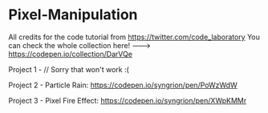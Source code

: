 # Pixel-Manipulation

All credits for the code tutorial from https://twitter.com/code_laboratory
You can check the whole collection here! ---> https://codepen.io/collection/DarVQe

Project 1 - // Sorry that won't work :(

Project 2 - Particle Rain: https://codepen.io/syngrion/pen/PoWzWdW

Project 3 - Pixel Fire Effect: https://codepen.io/syngrion/pen/XWpKMMr
